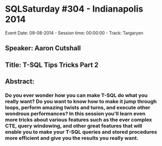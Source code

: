 # SQLSaturday #304 - Indianapolis 2014
Event Date: 09-08-2014 - Session time: 00:00:00 - Track: Targaryen
## Speaker: Aaron Cutshall
## Title: T-SQL Tips  Tricks Part 2
## Abstract:
### Do you ever wonder how you can make T-SQL do what you really want? Do you want to know how to make it jump through loops, perform amazing twists and turns, and execute other wondrous performances? In this session you'll learn even more tricks about various features such as the ever complex CTE, query windowing, and other great features that will enable you to make your T-SQL queries and stored procedures more efficient and give you the results you really want.
